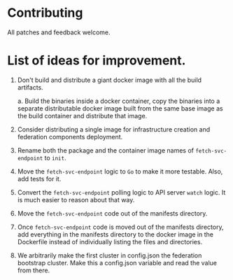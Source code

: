 # Contributing

All patches and feedback welcome.

# List of ideas for improvement.

1. Don't build and distribute a giant docker image with all the build
   artifacts.
   
    a. Build the binaries inside a docker container, copy the binaries
       into a separate distributable docker image built from the same
       base image as the build container and distribute that image.
2. Consider distributing a single image for infrastructure creation
   and federation components deployment.
3. Rename both the package and the container image names of
   `fetch-svc-endpoint` to `init`.
4. Move the `fetch-svc-endpoint` logic to `Go` to make it more testable.
   Also, add tests for it.
5. Convert the `fetch-svc-endpoint` polling logic to API server `watch`
   logic. It is much easier to reason about that way.
6. Move the `fetch-svc-endpoint` code out of the manifests directory.
7. Once `fetch-svc-endpoint` code is moved out of the manifests directory,
   add everything in the manifests directory to the docker image in the
   Dockerfile instead of individually listing the files and directories.
8. We arbitrarily make the first cluster in config.json the federation
   bootstrap cluster. Make this a config.json variable and read the value
   from there.
